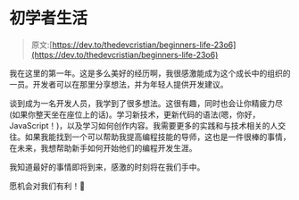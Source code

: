 # 初学者生活

> 原文:[https://dev.to/thedevcristian/beginners-life-23o6](https://dev.to/thedevcristian/beginners-life-23o6)

我在这里的第一年。这是多么美好的经历啊，我很感激能成为这个成长中的组织的一员。开发者可以在那里分享想法，并为年轻人提供开发建议。

谈到成为一名开发人员，我学到了很多想法。这很有趣，同时也会让你精疲力尽(如果你整天坐在座位上的话)。学习新技术，更新代码的语法(嗯，你好，JavaScript！)，以及学习如何创作内容。我需要更多的实践和与技术相关的人交往。如果我能找到一个可以帮助我提高编程技能的导师，这也是一件很棒的事情，在未来，我想帮助新手如何开始他们的编程开发生涯。

我知道最好的事情即将到来，感激的时刻将在我们手中。

愿机会对我们有利！🤝
